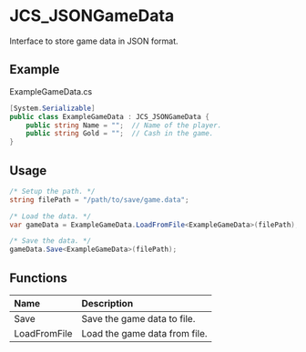 # JCS_JSONGameData

Interface to store game data in JSON format.

## Example

ExampleGameData.cs

```cs
[System.Serializable]
public class ExampleGameData : JCS_JSONGameData {
    public string Name = "";  // Name of the player.
    public string Gold = "";  // Cash in the game.
}
```

## Usage

```cs
/* Setup the path. */
string filePath = "/path/to/save/game.data";

/* Load the data. */
var gameData = ExampleGameData.LoadFromFile<ExampleGameData>(filePath);

/* Save the data. */
gameData.Save<ExampleGameData>(filePath);
```

## Functions

| Name         | Description                   |
|:-------------|:------------------------------|
| Save         | Save the game data to file.   |
| LoadFromFile | Load the game data from file. |
